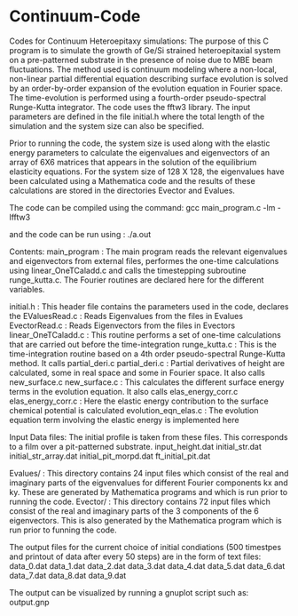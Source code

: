 # Continuum-Code
Codes for Continuum Heteroepitaxy simulations: The purpose of this C program is to simulate the growth of Ge/Si strained heteroepitaxial system on a pre-patterned substrate in the presence of noise due to MBE beam fluctuations. The method used is continuum modeling where a non-local, non-linear partial differential equation describing surface evolution is solved by an order-by-order expansion of the evolution equation in Fourier space. The time-evolution is performed using a fourth-order pseudo-spectral Runge-Kutta integrator. The code uses the fftw3 library. 
The input parameters are defined in the file initial.h where the total length of the simulation and the system size can also be specified. 

Prior to running the code, the system size is used along with the elastic energy parameters to calculate the eigenvalues and eigenvectors of an array of 6X6 matrices that appears in the solution of the equilibrium elasticity equations. For the system size of 128 X 128, the eigenvalues have been calculated using a Mathematica code and the results of these calculations are stored in the directories Evector and Evalues. 

The code can be compiled using the command: gcc main_program.c -lm -lfftw3

and the code can be run using : ./a.out

Contents: 
   main_program : The main program reads the relevant eigenvalues and eigenvectors from external files, performes the one-time calculations using linear_OneTCaladd.c and calls the timestepping subroutine runge_kutta.c. The Fourier routines are declared here for the different variables. 
   
   initial.h : This header file contains the parameters used in the code, declares the 
   EValuesRead.c : Reads Eigenvalues from the files in Evalues
   EvectorRead.c : Reads Eigenvectors from the files in Evectors
   linear_OneTCaladd.c : This routine performs a set of one-time calculations that are carried out before the time-integration
   runge_kutta.c : This is the time-integration routine based on a 4th order pseudo-spectral Runge-Kutta method. It calls partial_deri.c
   partial_deri.c : Partial derivatives of height are calculated, some in real space and some in Fourier space. It also calls new_surface.c
   new_surface.c : This calculates the different surface energy terms in the evolution equation. It also calls elas_energy_corr.c
   elas_energy_corr.c : Here the elastic energy contribution to the surface chemical potential is calculated
   evolution_eqn_elas.c : The evolution equation term involving the elastic energy is implemented here

Input Data files: 
  The initial profile is taken from these files. This corresponds to a film over a pit-patterned substrate.
   input_height.dat 
   initial_str.dat 
   initial_str_array.dat 
   initial_pit_morpd.dat
   ft_initial_pit.dat 
   
   Evalues/ : This directory contains 24 input files which consist of the real and imaginary parts of the eigvenvalues for different Fourier components kx and ky. These are generated by Mathematica programs and which is run prior to running the code. 
   Evector/ : This directory contains 72 input files which consist of the real and imaginary parts of the 3 components of the 6 eigenvectors. This is also generated by the Mathematica program which is run prior to funning the code. 

   The output files for the current choice of initial condiations (500 timestpes and printout of data after every 50 steps) are in the form of text files:      
data_0.dat data_1.dat data_2.dat data_3.dat data_4.dat data_5.dat data_6.dat data_7.dat data_8.dat  data_9.dat                                        

The output can be visualized by running a gnuplot script such as: output.gnp
   
   
